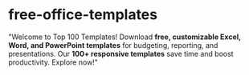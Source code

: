 # free-office-templates
"Welcome to Top 100 Templates! Download **free, customizable Excel, Word, and PowerPoint templates** for budgeting, reporting, and presentations. Our **100+ responsive templates** save time and boost productivity. Explore now!"  
